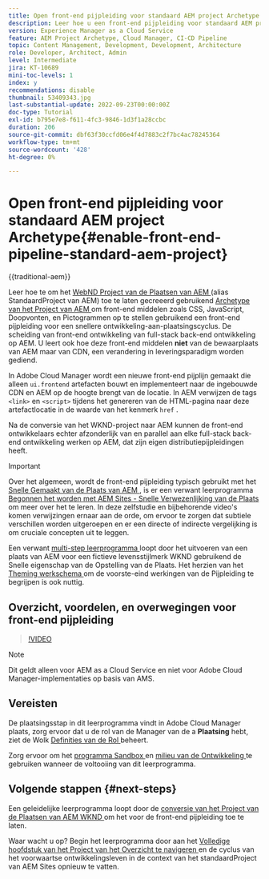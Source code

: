 ```yaml
---
title: Open front-end pijpleiding voor standaard AEM project Archetype
description: Leer hoe u een front-end pijpleiding voor standaard AEM project voor snellere plaatsing van statische middelen zoals CSS, JavaScript, Doopvonten, Pictogrammen toelaat. Ook het scheiden van front-end ontwikkeling van full-stack back-end ontwikkeling op AEM.
version: Experience Manager as a Cloud Service
feature: AEM Project Archetype, Cloud Manager, CI-CD Pipeline
topic: Content Management, Development, Development, Architecture
role: Developer, Architect, Admin
level: Intermediate
jira: KT-10689
mini-toc-levels: 1
index: y
recommendations: disable
thumbnail: 53409343.jpg
last-substantial-update: 2022-09-23T00:00:00Z
doc-type: Tutorial
exl-id: b795e7e8-f611-4fc3-9846-1d3f1a28ccbc
duration: 206
source-git-commit: dbf63f30ccfd06e4f4d7883c2f7bc4ac78245364
workflow-type: tm+mt
source-wordcount: '428'
ht-degree: 0%

---
```


# Open front-end pijpleiding voor standaard AEM project Archetype{#enable-front-end-pipeline-standard-aem-project}

{{traditional-aem}}

Leer hoe te om het [ WebND Project van de Plaatsen van AEM ](https://github.com/adobe/aem-guides-wknd) (alias StandaardProject van AEM) toe te laten gecreeerd gebruikend [ Archetype van het Project van AEM ](https://github.com/adobe/aem-project-archetype) om front-end middelen zoals CSS, JavaScript, Doopvonten, en Pictogrammen op te stellen gebruikend een front-end pijpleiding voor een snellere ontwikkeling-aan-plaatsingscyclus. De scheiding van front-end ontwikkeling van full-stack back-end ontwikkeling op AEM. U leert ook hoe deze front-end middelen __niet__ van de bewaarplaats van AEM maar van CDN, een verandering in leveringsparadigm worden gediend.


In Adobe Cloud Manager wordt een nieuwe front-end pijplijn gemaakt die alleen `ui.frontend` artefacten bouwt en implementeert naar de ingebouwde CDN en AEM op de hoogte brengt van de locatie. In AEM verwijzen de tags `<link>` en `<script>` tijdens het genereren van de HTML-pagina naar deze artefactlocatie in de waarde van het kenmerk `href` .

Na de conversie van het WKND-project naar AEM kunnen de front-end ontwikkelaars echter afzonderlijk van en parallel aan elke full-stack back-end ontwikkeling werken op AEM, dat zijn eigen distributiepijpleidingen heeft.

>[!IMPORTANT]
>
>Over het algemeen, wordt de front-end pijpleiding typisch gebruikt met het [ Snelle Gemaakt van de Plaats van AEM ](https://experienceleague.adobe.com/docs/experience-manager-cloud-service/content/sites/administering/site-creation/quick-site/overview.html?lang=en), is er een verwant leerprogramma [ Begonnen het worden met AEM Sites - Snelle Verwezenlijking van de Plaats ](https://experienceleague.adobe.com/docs/experience-manager-learn/getting-started-wknd-tutorial-develop/site-template/overview.html) om meer over het te leren. In deze zelfstudie en bijbehorende video&#39;s komen verwijzingen ernaar aan de orde, om ervoor te zorgen dat subtiele verschillen worden uitgeroepen en er een directe of indirecte vergelijking is om cruciale concepten uit te leggen.


Een verwant [ multi-step leerprogramma ](https://experienceleague.adobe.com/docs/experience-manager-learn/getting-started-wknd-tutorial-develop/site-template/overview.html) loopt door het uitvoeren van een plaats van AEM voor een fictieve levensstijlmerk WKND gebruikend de Snelle eigenschap van de Opstelling van de Plaats. Het herzien van het [ Theming werkschema ](https://experienceleague.adobe.com/docs/experience-manager-learn/getting-started-wknd-tutorial-develop/site-template/theming.html) om de voorste-eind werkingen van de Pijpleiding te begrijpen is ook nuttig.

## Overzicht, voordelen, en overwegingen voor front-end pijpleiding

>[!VIDEO](https://video.tv.adobe.com/v/3409343?quality=12&learn=on)


>[!NOTE]
>
>Dit geldt alleen voor AEM as a Cloud Service en niet voor Adobe Cloud Manager-implementaties op basis van AMS.

## Vereisten

De plaatsingsstap in dit leerprogramma vindt in Adobe Cloud Manager plaats, zorg ervoor dat u de rol van de Manager van de a __Plaatsing__ hebt, ziet de Wolk [ Definities van de Rol ](https://experienceleague.adobe.com/docs/experience-manager-cloud-manager/content/requirements/users-and-roles.html?lang=en#role-definitions) beheert.

Zorg ervoor om het [ programma Sandbox ](https://experienceleague.adobe.com/docs/experience-manager-cloud-service/content/implementing/using-cloud-manager/programs/introduction-sandbox-programs.html) en [ milieu van de Ontwikkeling ](https://experienceleague.adobe.com/docs/experience-manager-cloud-service/content/implementing/using-cloud-manager/manage-environments.html) te gebruiken wanneer de voltooiing van dit leerprogramma.

## Volgende stappen {#next-steps}

Een geleidelijke leerprogramma loopt door de [ conversie van het Project van de Plaatsen van AEM WKND ](https://github.com/adobe/aem-guides-wknd) om het voor de front-end pijpleiding toe te laten.

Waar wacht u op? Begin het leerprogramma door aan het [ Volledige hoofdstuk van het Project van het Overzicht te navigeren ](review-uifrontend-module.md) en de cyclus van het voorwaartse ontwikkelingsleven in de context van het standaardProject van AEM Sites opnieuw te vatten.
